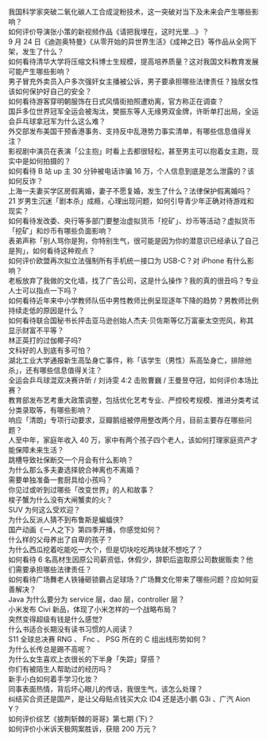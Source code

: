 我国科学家突破二氧化碳人工合成淀粉技术，这一突破对当下及未来会产生哪些影响？  
如何评价导演张小策的新视频作品《请把我埋在，这时光里...》？  
9 月 24 日《迪迦奥特曼》《从零开始的异世界生活》《成神之日》等作品从全网下架，发生了什么？  
如何看待清华大学将压缩文科博士生规模，提高培养质量？这对我国文科教育发展可能产生哪些影响？  
男子冒充外卖员入户多次强奸女主播被公诉，男子要承担哪些法律责任？独居女性该如何保护好自己的安全？  
如何看待游客穿明朝服饰在日式风情街拍照遭劝离，官方称正在调查？  
国乒多位世界冠军全运会被淘汰，樊振东等人无缘男双金牌，许昕单打出局，全运会乒乓球拿冠军为什么这么难？  
外交部发布美国干预香港事务、支持反中乱港势力事实清单，有哪些信息值得关注？  
影视剧中演员在表演「公主抱」时看上去都很轻松，甚至男主可以抱着女主跑，现实中是如何拍摄的？  
如何看待 B 站 up 主 30 分钟被电话诈骗 16 万，个人信息到底是怎么泄露的？该如何反诈？  
上海一夫妻买学区房假离婚，妻子不愿复婚，发生了什么？法律保护假离婚吗？  
21 岁男生沉迷「剧本杀」成瘾，心理出现问题，如何引导青少年正确对待游戏和现实？  
如何看待发改委、央行等多部门要整治虚拟货币「挖矿」、炒币等活动？虚拟货币「挖矿」和炒币有哪些负面影响？  
表弟声称「别人骂你是狗，你特别生气，很可能是因为你的潜意识已经承认了自己是狗」，如何看待这种观点？  
如何评价欧盟再次拟立法强制所有手机统一接口为 USB-C？对 iPhone 有什么影响？  
老板放弃了我做的文化墙，找了广告公司，这是什么操作？我的真的很丑吗？专业人士可以指点一下吗？  
如何看待近年来中小学教师队伍中男性教师比例呈现逐年下降的趋势？男教师比例持续走低的原因是什么？  
如何看待联合国秘书长抨击亚马逊创始人杰夫·贝佐斯等亿万富豪太空兜风，称其显示财富不平等？  
林正英打的过伽椰子吗?  
文科好的人到底有多可怕？  
湖北工业大学通报新生高坠身亡事件，称「该学生（男性）系高坠身亡，排除他杀」，还有哪些信息值得关注？  
全运会乒乓球混双决赛许昕 / 刘诗雯 4:2 击败曹巍 / 王曼昱夺冠，如何评价本场比赛？  
教育部发布艺考重大政策调整，包括优化艺考专业、严控校考规模、推进分类考试分类录取等，有哪些影响？  
响应「清朗」专项行动要求，豆瓣鹅组被停用整改两个月，目前主要存在哪些问题？  
人至中年，家庭年收入 40 万，家中有两个孩子四个老人，该如何打理家庭资产才能保障未来生活？  
跳槽导致社保断交一个月会有什么影响？  
为什么那么多夫妻选择貌合神离也不离婚？  
需要单独准备一套厨具给小孩吗？  
你见过或听到过哪些「改变世界」的人和故事？  
梭子蟹为什么没有大闸蟹卖的火？  
SUV 为何这么受欢迎？  
为什么反派人猜不到布鲁斯是蝙蝠侠?  
国产动画《一人之下》第四季开播，你感觉如何？  
什么样的父母养出了自卑的孩子？  
为什么西瓜挖着吃能吃一大个，但是切块吃吃两块就不想吃了？  
如何看待 6 名高材生因原公司薪资低，休假少，辞职后盗取原公司数据贩卖？他们需要承担哪些法律责任？  
如何看待广场舞老人铁锤砸锁霸占足球场？广场舞文化带来了哪些问题？应如何妥善解决？  
Java 为什么要分为 service 层，dao 层，controller 层？  
小米发布 Civi 新品，体现了小米怎样的一个战略布局？  
突然变得超级有钱是什么感觉?  
什么书适合长期没有读书习惯的人阅读？  
S11 全球总决赛 RNG 、 Fnc 、 PSG 所在的 C 组出线形势如何？  
为什么长传总是踢不高呢？  
为什么女生喜欢上衣很长的下半身「失踪」穿搭？  
你们有被陌生人帮助过的经历吗？  
新手小白如何着手学习化妆？  
同事表面热情，背后坏心眼儿的传话，我很生气，该怎么处理？  
纠结买合资还是国产，是让父母贴点钱买大众 ID4 还是选小鹏 G3i 、广汽 Aion Y？  
如何评价综艺《披荆斩棘的哥哥》第七期 (下)？  
如何评价小米诉天极网案胜诉，获赔 200 万元？  
